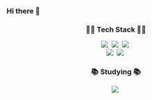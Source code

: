 <h3>Hi there 👋 </h1>


<div align="center">
  <h3>🧑‍💻 Tech Stack 🧑‍💻</h3>
  
<p>
  <img src="https://camo.githubusercontent.com/fb6e589df4014f3cc8f92de821ea95fe300b8c7a6f7522e65d97023779965846/68747470733a2f2f696d672e736869656c64732e696f2f62616467652f4a6176615363726970742d2532334637444631453f7374796c653d666c61742d737175617265266c6f676f3d4a617661536372697074266c6f676f436f6c6f723d7768697465"/></a>&nbsp
  <img src="https://img.shields.io/badge/Typescript-3178C6?style=flat-square&logo=Typescript&logoColor=white"/></a>&nbsp
  <img src="https://img.shields.io/badge/Python-3766AB?style=flat-square&logo=Python&logoColor=white"/></a>&nbsp
  <br>
   <img src="https://camo.githubusercontent.com/4879c64ec996301f57c6523b128e77dd13a5d666e636e9335a1b9190657ad469/68747470733a2f2f696d672e736869656c64732e696f2f62616467652f52656163742d77686974653f7374796c653d666c61742d737175617265266c6f676f3d5265616374266c6f676f436f6c6f723d253233363144414642"/></a>&nbsp
   <img src="https://camo.githubusercontent.com/65ea742f8d181fea093157669c6d930bbf7417fa23e055d1f9ba3ac91c7d9609/68747470733a2f2f696d672e736869656c64732e696f2f62616467652f4e6578742e6a732d2532333030303030303f7374796c653d666c61742d737175617265266c6f676f3d4e6578742e6a73266c6f676f436f6c6f723d7768697465"/></a>&nbsp
</p>

<div align="center">
  <h3>📚 Studying 📚</h3>

<p>
  <img src="https://img.shields.io/badge/Go-00ADD8?style=flat-square&logo=Go&logoColor=white"/></a>&nbsp
</p>
</div>

<br/>

<!-- ![Anurag's github stats](https://github-readme-stats.vercel.app/api?username=zzerowin&show_icons=true&theme=tokyonight) -->
</div>
